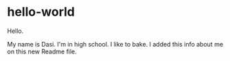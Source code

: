 # hello-world

Hello.

My name is Dasi. I'm in high school. I like to bake.
I added this info about me on this new Readme file.
